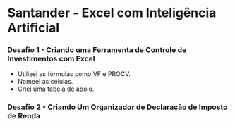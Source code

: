 # Santander - Excel com Inteligência Artificial

<h3>Desafio 1 - Criando uma Ferramenta de Controle de Investimentos com Excel</h3>

- Utilizei as fórmulas como VF e PROCV.
- Nomeei as células.
- Criei uma tabela de apoio.

<h3>Desafio 2 - Criando Um Organizador de Declaração de Imposto de Renda</h3>
